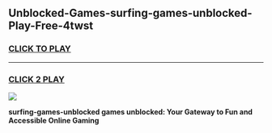 
## Unblocked-Games-surfing-games-unblocked-Play-Free-4twst
<h3>
<a href="https://premium76.site?title=surfing-games-unblocked&ref=09A">CLICK TO PLAY</a></h3>
<hr>

<h3>
<a href="https://premium76.site?title=surfing-games-unblocked&ref=09A">CLICK 2 PLAY</a>
  
</h3>

<a href="https://premium76.site?title=surfing-games-unblocked&ref=09A"><img src="https://clearcache.store/games.png"></a>


**surfing-games-unblocked games unblocked: Your Gateway to Fun and Accessible Online Gaming**
